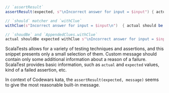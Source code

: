 ```scala
// `assertResult`
assertResult(expected, s"\nIncorrect answer for input = $input") { actual }

// `should` matcher and `withClue`
withClue(s"Incorrect answer for input = $input\n")  { actual should be (expected) }

// `shoudBe` and `AppendedClues.withClue`
actual shouldBe expected withClue s"\nIncorrect answer for input = $input" // with AppendedClues
```

ScalaTests allows for a variety of testing techniques and assertions, and this snippet presents only a small selection of them. Custom message should contain only some additional information about a reason of a failure. ScalaTest provides basic information, such as `actual` and `expected` values, kind of a failed assertion, etc.

In context of Codewars kata, the `assertResult(expected, message)` seems to give the most reasonable built-in message.
